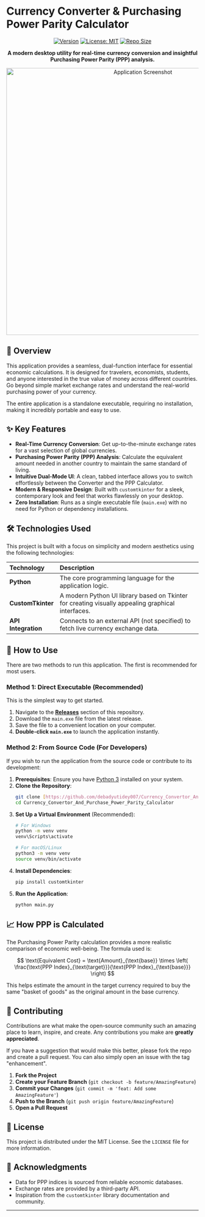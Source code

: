 # Currency Converter & Purchasing Power Parity Calculator

<div align="center">

[![Version](https://img.shields.io/badge/Version-1.0.0-blue.svg)](https://github.com/debadyutidey007/Currency_Convertor_And_Purchase_Power_Parity_Calculator)
[![License: MIT](https://img.shields.io/badge/License-MIT-green.svg)](https://opensource.org/licenses/MIT)
[![Repo Size](https://img.shields.io/github/repo-size/debadyutidey007/Currency_Convertor_And_Purchase_Power_Parity_Calculator)](https://github.com/debadyutidey007/Currency_Convertor_And_Purchase_Power_Parity_Calculator)

**A modern desktop utility for real-time currency conversion and insightful Purchasing Power Parity (PPP) analysis.**

</div>

<p align="center">
  <img src="https://github.com/user-attachments/assets/71a6e70b-d2d7-4660-848e-f6362f6b8c9d" alt="Application Screenshot" width="700"/>
</p>

## 📜 Overview

This application provides a seamless, dual-function interface for essential economic calculations. It is designed for travelers, economists, students, and anyone interested in the true value of money across different countries. Go beyond simple market exchange rates and understand the real-world purchasing power of your currency.

The entire application is a standalone executable, requiring no installation, making it incredibly portable and easy to use.

## ✨ Key Features

-   **Real-Time Currency Conversion**: Get up-to-the-minute exchange rates for a vast selection of global currencies.
-   **Purchasing Power Parity (PPP) Analysis**: Calculate the equivalent amount needed in another country to maintain the same standard of living.
-   **Intuitive Dual-Mode UI**: A clean, tabbed interface allows you to switch effortlessly between the Converter and the PPP Calculator.
-   **Modern & Responsive Design**: Built with `customtkinter` for a sleek, contemporary look and feel that works flawlessly on your desktop.
-   **Zero Installation**: Runs as a single executable file (`main.exe`) with no need for Python or dependency installations.

## 🛠️ Technologies Used

This project is built with a focus on simplicity and modern aesthetics using the following technologies:

| Technology | Description |
| :--- | :--- |
| **Python** | The core programming language for the application logic. |
| **CustomTkinter** | A modern Python UI library based on Tkinter for creating visually appealing graphical interfaces. |
| **API Integration** | Connects to an external API (not specified) to fetch live currency exchange data. |

## 🚀 How to Use

There are two methods to run this application. The first is recommended for most users.

### Method 1: Direct Executable (Recommended)

This is the simplest way to get started.

1.  Navigate to the **[Releases](https://github.com/debadyutidey007/Currency_Convertor_And_Purchase_Power_Parity_Calculator/releases)** section of this repository.
2.  Download the `main.exe` file from the latest release.
3.  Save the file to a convenient location on your computer.
4.  **Double-click `main.exe`** to launch the application instantly.

### Method 2: From Source Code (For Developers)

If you wish to run the application from the source code or contribute to its development:

1.  **Prerequisites**: Ensure you have [Python 3](https://www.python.org/downloads/) installed on your system.
2.  **Clone the Repository**:
    ```bash
    git clone [https://github.com/debadyutidey007/Currency_Convertor_And_Purchase_Power_Parity_Calculator.git](https://github.com/debadyutidey007/Currency_Convertor_And_Purchase_Power_Parity_Calculator.git)
    cd Currency_Convertor_And_Purchase_Power_Parity_Calculator
    ```
3.  **Set Up a Virtual Environment** (Recommended):
    ```bash
    # For Windows
    python -m venv venv
    venv\Scripts\activate
    
    # For macOS/Linux
    python3 -m venv venv
    source venv/bin/activate
    ```
4.  **Install Dependencies**:
    ```bash
    pip install customtkinter
    ```
5.  **Run the Application**:
    ```bash
    python main.py
    ```

## 📈 How PPP is Calculated

The Purchasing Power Parity calculation provides a more realistic comparison of economic well-being. The formula used is:

$$ \text{Equivalent Cost} = \text{Amount}_{\text{base}} \times \left( \frac{\text{PPP Index}_{\text{target}}}{\text{PPP Index}_{\text{base}}} \right) $$

This helps estimate the amount in the target currency required to buy the same "basket of goods" as the original amount in the base currency.

## 🤝 Contributing

Contributions are what make the open-source community such an amazing place to learn, inspire, and create. Any contributions you make are **greatly appreciated**.

If you have a suggestion that would make this better, please fork the repo and create a pull request. You can also simply open an issue with the tag "enhancement".

1.  **Fork the Project**
2.  **Create your Feature Branch** (`git checkout -b feature/AmazingFeature`)
3.  **Commit your Changes** (`git commit -m 'feat: Add some AmazingFeature'`)
4.  **Push to the Branch** (`git push origin feature/AmazingFeature`)
5.  **Open a Pull Request**

## 📄 License

This project is distributed under the MIT License. See the `LICENSE` file for more information.

## 🙏 Acknowledgments

-   Data for PPP indices is sourced from reliable economic databases.
-   Exchange rates are provided by a third-party API.
-   Inspiration from the `customtkinter` library documentation and community.

---